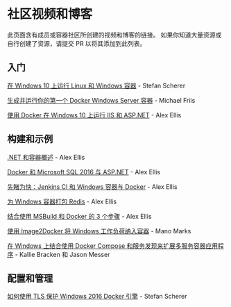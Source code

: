 # 社区视频和博客
此页面含有成员或容器社区所创建的视频和博客的链接。  如果你知道大量资源或自行创建了资源，请提交 PR 以将其添加到此列表。

## 入门
[在 Windows 10 上运行 Linux 和 Windows 容器](https://stefanscherer.github.io/run-linux-and-windows-containers-on-windows-10/) - Stefan Scherer

[生成并运行你的第一个 Docker Windows Server 容器](https://blog.docker.com/2016/09/build-your-first-docker-windows-server-container/) - Michael Friis

[使用 Docker 在 Windows 10 上运行 IIS 和 ASP.NET](http://blog.alexellis.io/run-iis-asp-net-on-windows-10-with-docker/) - Alex Ellis


## 构建和示例
[.NET 和容器概述](http://blog.alexellis.io/docker-dotnet-containers/) - Alex Ellis

[Docker 和 Microsoft SQL 2016 与 ASP.NET](http://blog.alexellis.io/docker-does-sql2016-aspnet/) - Alex Ellis

[先睹为快：Jenkins CI 和 Windows 容器与 Docker](http://blog.alexellis.io/continuous-integration-docker-windows-containers/) - Alex Ellis

[为 Windows 容器打包 Redis](http://blog.alexellis.io/packaging-windows-containers/) - Alex Ellis

[结合使用 MSBuild 和 Docker 的 3 个步骤](http://blog.alexellis.io/3-steps-to-msbuild-with-docker/) - Alex Ellis

[使用 Image2Docker 将 Windows 工作负荷纳入容器](https://blog.docker.com/2016/10/containerize-windows-workloads-image2docker/) - Mano Marks

[在 Windows 上结合使用 Docker Compose 和服务发现来扩展多服务容器应用程序](https://blogs.technet.microsoft.com/virtualization/2016/10/18/use-docker-compose-and-service-discovery-on-windows-to-scale-out-your-multi-service-container-application/) - Kallie Bracken 和 Jason Messer


## 配置和管理
[如何使用 TLS 保护 Windows 2016 Docker 引擎](https://stefanscherer.github.io/protecting-a-windows-2016-docker-engine-with-tls/) - Stefan Scherer


<!--HONumber=Nov16_HO1-->


